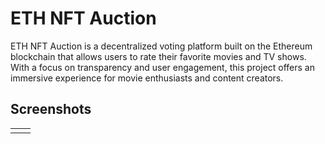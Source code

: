 # ETH NFT Auction

ETH NFT Auction is a decentralized voting platform built on the Ethereum blockchain that allows users to rate their favorite movies and TV shows. With a focus on transparency and user engagement, this project offers an immersive experience for movie enthusiasts and content creators.

## Screenshots
<table>
  <tr>
    <td>
    </td>
    <td>
    </td>
  </tr>
</table>


